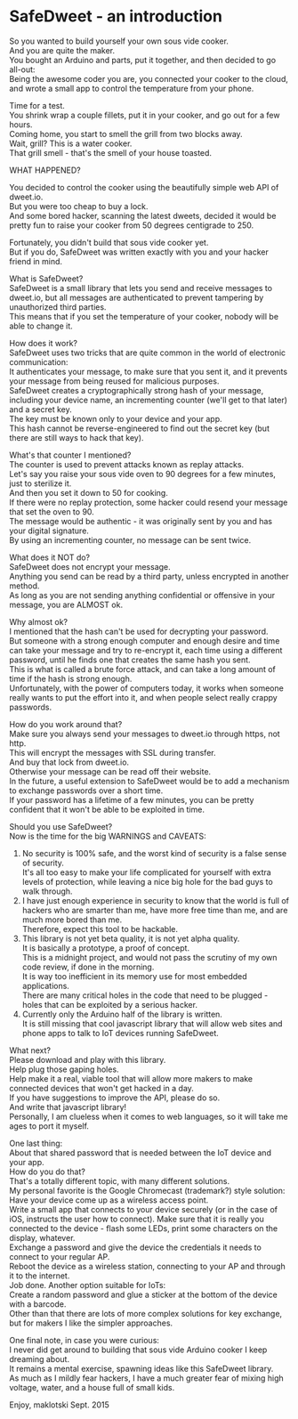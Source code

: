 SafeDweet - an introduction
===========================

So you wanted to build yourself your own sous vide cooker.  
And you are quite the maker.  
You bought an Arduino and parts, put it together, and then decided to go all-out:  
Being the awesome coder you are, you connected your cooker to the cloud, and wrote a small app to control the temperature from your phone.

Time for a test.  
You shrink wrap a couple fillets, put it in your cooker, and go out for a few hours.  
Coming home, you start to smell the grill from two blocks away.  
Wait, grill? This is a water cooker.   
That grill smell - that's the smell of your house toasted.

WHAT HAPPENED?

You decided to control the cooker using the beautifully simple web API of dweet.io.  
But you were too cheap to buy a lock.  
And some bored hacker, scanning the latest dweets, decided it would be pretty fun to raise your cooker from 50 degrees centigrade to 250.

Fortunately, you didn't build that sous vide cooker yet.  
But if you do, SafeDweet was written exactly with you and your hacker friend in mind.


What is SafeDweet?  
SafeDweet is a small library that lets you send and receive messages to dweet.io, but all messages are authenticated to prevent tampering by unauthorized third parties.  
This means that if you set the temperature of your cooker, nobody will be able to change it.

How does it work?  
SafeDweet uses two tricks that are quite common in the world of electronic communication:  
It authenticates your message, to make sure that you sent it, and it prevents your message from being reused for malicious purposes.  
SafeDweet creates a cryptographically strong hash of your message, including your device name, an incrementing counter (we'll get to that later) and a secret key.  
The key must be known only to your device and your app.  
This hash cannot be reverse-engineered to find out the secret key (but there are still ways to hack that key).

What's that counter I mentioned?  
The counter is used to prevent attacks known as replay attacks.  
Let's say you raise your sous vide oven to 90 degrees for a few minutes, just to sterilize it.  
And then you set it down to 50 for cooking.  
If there were no replay protection, some hacker could resend your message that set the oven to 90.  
The message would be authentic - it was originally sent by you and has your digital signature.  
By using an incrementing counter, no message can be sent twice.  

What does it NOT do?  
SafeDweet does not encrypt your message.  
Anything you send can be read by a third party, unless encrypted in another method.  
As long as you are not sending anything confidential or offensive in your message, you are ALMOST ok.   

Why almost ok?   
I  mentioned that the hash can't be used for decrypting your password.  
But someone with a strong enough computer and enough desire and time can take your message and try to re-encrypt it, each time using a different password, until he finds one that creates the same hash you sent.  
This is what is called a brute force attack, and can take a long amount of time if the hash
is strong enough.  
Unfortunately, with the power of computers today, it works when someone really wants to put the effort into it,
and when people select really crappy passwords.

How do you work around that?  
Make sure you always send your messages to dweet.io through https, not http.  
This will encrypt the messages with SSL during transfer.  
And buy that lock from dweet.io.   
Otherwise your message can be read off their website.  
In the future, a useful extension to SafeDweet would be to add a mechanism to exchange passwords over a short time.  
If your password has a lifetime of a few minutes, you can be pretty confident that it won't be able to be exploited in time.

Should you use SafeDweet?  
Now is the time for the big WARNINGS and CAVEATS:  
1. No security is 100% safe, and the worst kind of security is a false sense of security.  
It's all too easy to make your life complicated for yourself with extra levels of protection, while leaving a nice big hole for the bad guys to walk through.  
2. I have just enough experience in security to know that the world is full of hackers who are smarter than me, have more free time than me, and are much more bored than me.  
Therefore, expect this tool to be hackable.   
3. This library is not yet beta quality, it is not yet alpha quality.  
It is basically a prototype, a proof of concept.  
This is a midnight project, and would not pass the scrutiny of my own code review, if done in the morning.  
It is way too inefficient in its memory use for most embedded applications.  
There are many critical holes in the code that need to be plugged - holes that can be exploited by a serious hacker.  
4. Currently only the Arduino half of the library is written.  
It is still missing that cool javascript library that will allow web sites and phone apps to talk to IoT devices running SafeDweet.

What next?  
Please download and play with this library.  
Help plug those gaping holes.  
Help make it a real, viable tool that will allow more makers to make connected devices that won't get hacked
in a day.  
If you have suggestions to improve the API, please do so.  
And write that javascript library!   
Personally, I am clueless when it comes to web languages, so it will take me ages to port it myself.

One last thing:   
About that shared password that is needed between the IoT device and your app.   
How do you do that?  
That's a totally different topic, with many different solutions.  
My personal favorite is the Google Chromecast (trademark?) style solution:  
Have your device come up as a wireless access point.  
Write a small app that connects to your device securely (or in the case of iOS, instructs the user how to connect).
Make sure that it is really you connected to the device - flash some LEDs, print some characters on the display, whatever.  
Exchange a password and give the device the credentials it needs to connect to your regular AP.  
Reboot the device as a wireless station, connecting to your AP and through it to the internet.  
Job done.
Another option suitable for IoTs:   
Create a random password and glue a sticker at the bottom of the device with a barcode.  
Other than that there are lots of more complex solutions for key exchange, but for makers I like the simpler approaches.


One final note, in case you were curious:  
I never did get around to building that sous vide Arduino cooker I keep dreaming about.  
It remains a mental exercise, spawning ideas like this SafeDweet library.  
As much as I mildly fear hackers, I have a much greater fear of mixing high voltage, water, and a house full of small kids.

Enjoy,
maklotski
Sept. 2015
